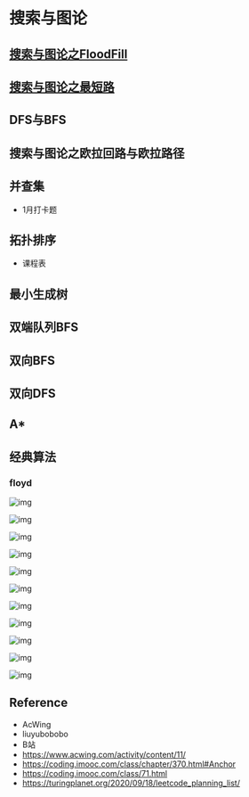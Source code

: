 # 搜索与图论

## [搜索与图论之FloodFill](https://blog.csdn.net/wat1r/article/details/113702607)

## [搜索与图论之最短路](https://blog.csdn.net/wat1r/article/details/113729703)

## DFS与BFS

## 搜索与图论之欧拉回路与欧拉路径

## 并查集

- 1月打卡题

## 拓扑排序

- 课程表

## 最小生成树

## 双端队列BFS

## 双向BFS

## 双向DFS

## A*

## 

## 经典算法

### floyd



![img](https://img-blog.csdnimg.cn/20201028162030792.png?x-oss-process=image/watermark,type_ZmFuZ3poZW5naGVpdGk,shadow_10,text_aHR0cHM6Ly9ibG9nLmNzZG4ubmV0L1NpbHZlckJ1bGxldEFMaQ==,size_16,color_FFFFFF,t_70#pic_center)









![img](https://img-blog.csdnimg.cn/20201028164130463.png?x-oss-process=image/watermark,type_ZmFuZ3poZW5naGVpdGk,shadow_10,text_aHR0cHM6Ly9ibG9nLmNzZG4ubmV0L1NpbHZlckJ1bGxldEFMaQ==,size_16,color_FFFFFF,t_70#pic_center)

![img](https://img-blog.csdnimg.cn/20201028164146844.png?x-oss-process=image/watermark,type_ZmFuZ3poZW5naGVpdGk,shadow_10,text_aHR0cHM6Ly9ibG9nLmNzZG4ubmV0L1NpbHZlckJ1bGxldEFMaQ==,size_16,color_FFFFFF,t_70#pic_center)



![img](https://img-blog.csdnimg.cn/20201028164042764.png?x-oss-process=image/watermark,type_ZmFuZ3poZW5naGVpdGk,shadow_10,text_aHR0cHM6Ly9ibG9nLmNzZG4ubmV0L1NpbHZlckJ1bGxldEFMaQ==,size_16,color_FFFFFF,t_70#pic_center)

![img](https://img-blog.csdnimg.cn/20201028164006193.png?x-oss-process=image/watermark,type_ZmFuZ3poZW5naGVpdGk,shadow_10,text_aHR0cHM6Ly9ibG9nLmNzZG4ubmV0L1NpbHZlckJ1bGxldEFMaQ==,size_16,color_FFFFFF,t_70#pic_center)





![img](https://img-blog.csdnimg.cn/20201028162724717.png?x-oss-process=image/watermark,type_ZmFuZ3poZW5naGVpdGk,shadow_10,text_aHR0cHM6Ly9ibG9nLmNzZG4ubmV0L1NpbHZlckJ1bGxldEFMaQ==,size_16,color_FFFFFF,t_70#pic_center)

![img](https://img-blog.csdnimg.cn/20201028162857761.png?x-oss-process=image/watermark,type_ZmFuZ3poZW5naGVpdGk,shadow_10,text_aHR0cHM6Ly9ibG9nLmNzZG4ubmV0L1NpbHZlckJ1bGxldEFMaQ==,size_16,color_FFFFFF,t_70#pic_center)



![img](https://img-blog.csdnimg.cn/20201028162953242.png?x-oss-process=image/watermark,type_ZmFuZ3poZW5naGVpdGk,shadow_10,text_aHR0cHM6Ly9ibG9nLmNzZG4ubmV0L1NpbHZlckJ1bGxldEFMaQ==,size_16,color_FFFFFF,t_70#pic_center)





![img](https://img-blog.csdnimg.cn/20201028163356618.png?x-oss-process=image/watermark,type_ZmFuZ3poZW5naGVpdGk,shadow_10,text_aHR0cHM6Ly9ibG9nLmNzZG4ubmV0L1NpbHZlckJ1bGxldEFMaQ==,size_16,color_FFFFFF,t_70#pic_center)

![img](https://img-blog.csdnimg.cn/2020102816361713.png?x-oss-process=image/watermark,type_ZmFuZ3poZW5naGVpdGk,shadow_10,text_aHR0cHM6Ly9ibG9nLmNzZG4ubmV0L1NpbHZlckJ1bGxldEFMaQ==,size_16,color_FFFFFF,t_70#pic_center)

![img](https://img-blog.csdnimg.cn/2020102816364574.png#pic_center)





## Reference

- AcWing
- liuyubobobo
- B站
- https://www.acwing.com/activity/content/11/
- https://coding.imooc.com/class/chapter/370.html#Anchor
- https://coding.imooc.com/class/71.html 
- https://turingplanet.org/2020/09/18/leetcode_planning_list/
